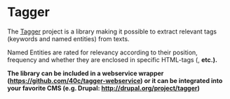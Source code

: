 # Tagger
The [Tagger](http://tagger.dk) project is a library making it possible to extract relevant tags (keywords and named entities) from texts. 

Named Entities are rated for relevancy according to their position, frequency and whether they are enclosed in specific HTML-tags (<emph>, <strong> etc.).

The library can be included in a webservice wrapper (https://github.com/40c/tagger-webservice) or it can be integrated into your favorite CMS (e.g. Drupal: http://drupal.org/project/tagger)

